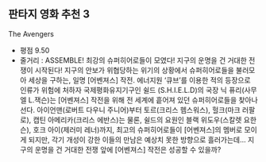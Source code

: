 ## 판타지 영화 추천 3
The Avengers
- 평점 9.50
- 줄거리 : ASSEMBLE! 최강의 슈퍼히어로들이 모였다!
지구의 운명을 건 거대한 전쟁이 시작된다!
지구의 안보가 위협당하는 위기의 상황에서 
슈퍼히어로들을 불러모아 세상을 구하는, 
일명 [어벤져스] 작전. 에너지원 ‘큐브’를 
이용한 적의 등장으로 인류가 위험에 처하자 
국제평화유지기구인 쉴드 (S.H.I.E.L.D)의 
국장 닉 퓨리(사무엘 L.잭슨)는 [어벤져스] 작전을 
위해 전 세계에 흩어져 있던 슈퍼히어로들을 찾아나선다. 
아이언맨(로버트 다우니 주니어)부터 토르(크리스 헴스워스), 
헐크(마크 러팔로), 캡틴 아메리카(크리스 에반스)는 물론, 
쉴드의 요원인 블랙 위도우(스칼렛 요한슨), 호크 아이(제러미 레너)까지, 
최고의 슈퍼히어로들이 [어벤져스]의 멤버로 모이게 되지만, 각기 개성이 
강한 이들의 만남은 예상치 못한 방향으로 흘러가는데… 지구의 운명을 건 
거대한 전쟁 앞에 [어벤져스] 작전은 성공할 수 있을까?